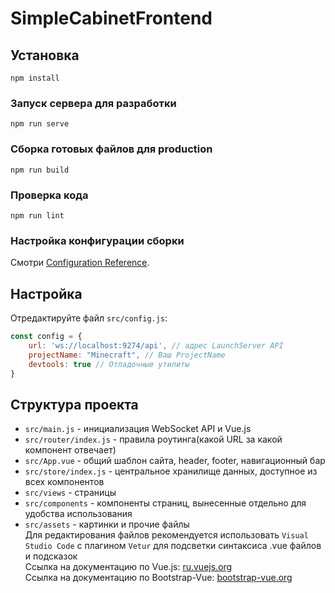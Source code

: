 # SimpleCabinetFrontend

## Установка
```
npm install
```

### Запуск сервера для разработки
```
npm run serve
```

### Сборка готовых файлов для production
```
npm run build
```

### Проверка кода
```
npm run lint
```

### Настройка конфигурации сборки
Смотри [Configuration Reference](https://cli.vuejs.org/config/).

## Настройка
Отредактируйте файл `src/config.js`:
```javascript
const config = {
    url: 'ws://localhost:9274/api', // адрес LaunchServer API
    projectName: "Minecraft", // Ваш ProjectName
    devtools: true // Отладочные утилиты
}
```
## Структура проекта
- `src/main.js` - инициализация WebSocket API и Vue.js
- `src/router/index.js` - правила роутинга(какой URL за какой компонент отвечает)
- `src/App.vue` - общий шаблон сайта, header, footer, навигационный бар
- `src/store/index.js` - центральное хранилище данных, доступное из всех компонентов
- `src/views` - страницы
- `src/components` - компоненты страниц, вынесенные отдельно для удобства использования
- `src/assets` - картинки и прочие файлы  
Для редактирования файлов рекомендуется использовать `Visual Studio Code` с плагином `Vetur` для подсветки синтаксиса .vue файлов и подсказок  
Ссылка на документацию по Vue.js: [ru.vuejs.org](https://ru.vuejs.org/v2/guide/)  
Ссылка на документацию по Bootstrap-Vue: [bootstrap-vue.org](https://bootstrap-vue.org/)
